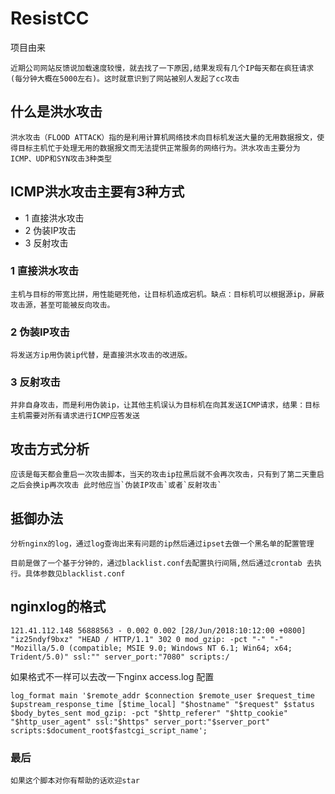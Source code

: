 # ResistCC
项目由来
```$xslt
近期公司网站反馈说加载速度较慢，就去找了一下原因,结果发现有几个IP每天都在疯狂请求(每分钟大概在5000左右)。这时就意识到了网站被别人发起了cc攻击
```

## 什么是洪水攻击

```$xslt
洪水攻击（FLOOD ATTACK）指的是利用计算机网络技术向目标机发送大量的无用数据报文，使得目标主机忙于处理无用的数据报文而无法提供正常服务的网络行为。洪水攻击主要分为ICMP、UDP和SYN攻击3种类型
```
## ICMP洪水攻击主要有3种方式
- 1 直接洪水攻击
- 2 伪装IP攻击
- 3 反射攻击

### 1 直接洪水攻击
```$xslt
主机与目标的带宽比拼，用性能砸死他，让目标机造成宕机。缺点：目标机可以根据源ip，屏蔽攻击源，甚至可能被反向攻击。
```

### 2 伪装IP攻击
```$xslt
将发送方ip用伪装ip代替，是直接洪水攻击的改进版。 
```

### 3 反射攻击
```$xslt
并非自身攻击，而是利用伪装ip，让其他主机误认为目标机在向其发送ICMP请求，结果：目标主机需要对所有请求进行ICMP应答发送 
```

## 攻击方式分析
```$xslt
应该是每天都会重启一次攻击脚本，当天的攻击ip拉黑后就不会再次攻击，只有到了第二天重启之后会换ip再次攻击 此时他应当`伪装IP攻击`或者`反射攻击`
```

## 抵御办法

```$xslt
分析nginx的log，通过log查询出来有问题的ip然后通过ipset去做一个黑名单的配置管理
```


```$xslt
目前是做了一个基于分钟的，通过blacklist.conf去配置执行间隔,然后通过crontab 去执行。具体参数见blacklist.conf
```

## nginxlog的格式
```$xslt
121.41.112.148 56888563 - 0.002 0.002 [28/Jun/2018:10:12:00 +0800] "iz25ndyf9bxz" "HEAD / HTTP/1.1" 302 0 mod_gzip: -pct "-" "-" "Mozilla/5.0 (compatible; MSIE 9.0; Windows NT 6.1; Win64; x64; Trident/5.0)" ssl:"" server_port:"7080" scripts:/
```
如果格式不一样可以去改一下nginx access.log 配置
```$xslt
log_format main '$remote_addr $connection $remote_user $request_time $upstream_response_time [$time_local] "$hostname" "$request" $status $body_bytes_sent mod_gzip: -pct "$http_referer" "$http_cookie" "$http_user_agent" ssl:"$https" server_port:"$server_port" scripts:$document_root$fastcgi_script_name';
```
### 最后
```$xslt
如果这个脚本对你有帮助的话欢迎star
```